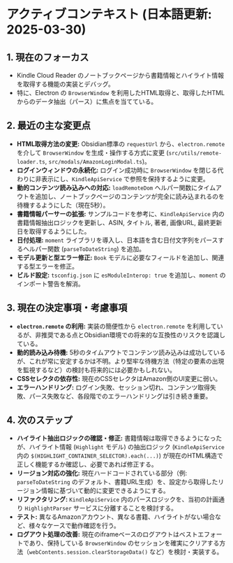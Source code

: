 # アクティブコンテキスト (日本語更新: 2025-03-30)

## 1. 現在のフォーカス

*   Kindle Cloud Reader のノートブックページから書籍情報とハイライト情報を取得する機能の実装とデバッグ。
*   特に、Electron の `BrowserWindow` を利用したHTML取得と、取得したHTMLからのデータ抽出（パース）に焦点を当てている。

## 2. 最近の主な変更点

*   **HTML取得方法の変更:** Obsidian標準の `requestUrl` から、`electron.remote` を介して `BrowserWindow` を生成・操作する方式に変更 (`src/utils/remote-loader.ts`, `src/modals/AmazonLoginModal.ts`)。
*   **ログインウィンドウの永続化:** ログイン成功時に `BrowserWindow` を閉じる代わりに非表示にし、`KindleApiService` で参照を保持するように変更。
*   **動的コンテンツ読み込みへの対応:** `loadRemoteDom` ヘルパー関数にタイムアウトを追加し、ノートブックページのコンテンツが完全に読み込まれるのを待機するようにした（現在5秒）。
*   **書籍情報パーサーの拡張:** サンプルコードを参考に、`KindleApiService` 内の書籍情報抽出ロジックを更新し、ASIN, タイトル, 著者, 画像URL, 最終更新日を取得するようにした。
*   **日付処理:** `moment` ライブラリを導入し、日本語を含む日付文字列をパースするヘルパー関数 (`parseToDateString`) を追加。
*   **モデル更新と型エラー修正:** `Book` モデルに必要なフィールドを追加し、関連する型エラーを修正。
*   **ビルド設定:** `tsconfig.json` に `esModuleInterop: true` を追加し、`moment` のインポート警告を解消。

## 3. 現在の決定事項・考慮事項

*   **`electron.remote` の利用:** 実装の簡便性から `electron.remote` を利用しているが、非推奨である点とObsidian環境での将来的な互換性のリスクを認識している。
*   **動的読み込み待機:** 5秒のタイムアウトでコンテンツ読み込みは成功しているが、これが常に安定するかは不明。より堅牢な待機方法（特定の要素の出現を監視するなど）の検討も将来的には必要かもしれない。
*   **CSSセレクタの依存性:** 現在のCSSセレクタはAmazon側のUI変更に弱い。
*   **エラーハンドリング:** ログイン失敗、セッション切れ、コンテンツ取得失敗、パース失敗など、各段階でのエラーハンドリングは引き続き重要。

## 4. 次のステップ

*   **ハイライト抽出ロジックの確認・修正:** 書籍情報は取得できるようになったが、ハイライト情報 (`Highlight` モデル) の抽出ロジック (`KindleApiService` 内の `$(HIGHLIGHT_CONTAINER_SELECTOR).each(...)`) が現在のHTML構造で正しく機能するか確認し、必要であれば修正する。
*   **リージョン対応の強化:** 現在ハードコードされている部分（例: `parseToDateString` のデフォルト、書籍URL生成）を、設定から取得したリージョン情報に基づいて動的に変更できるようにする。
*   **リファクタリング:** `KindleApiService` 内のパースロジックを、当初の計画通り `HighlightParser` サービスに分離することを検討する。
*   **テスト:** 異なるAmazonアカウント、異なる書籍、ハイライトがない場合など、様々なケースで動作確認を行う。
*   **ログアウト処理の改善:** 現在のiframeベースのログアウトはベストエフォートであり、保持している `BrowserWindow` のセッションを確実にクリアする方法（`webContents.session.clearStorageData()` など）を検討・実装する。
